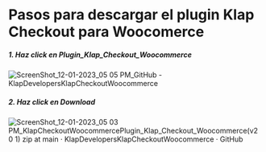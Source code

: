 # Pasos para descargar el plugin Klap Checkout para Woocomerce

##### 1. Haz click en Plugin_Klap_Checkout_Woocommerce
![ScreenShot_12-01-2023_05 05 PM_GitHub - KlapDevelopersKlapCheckoutWoocommerce](https://user-images.githubusercontent.com/41346813/212171620-e0197ec9-85e5-41e0-8d74-c935cc8f22a7.png)


##### 2. Haz click en Download
![ScreenShot_12-01-2023_05 03 PM_KlapCheckoutWoocommercePlugin_Klap_Checkout_Woocommerce(v2 0 1) zip at main · KlapDevelopersKlapCheckoutWoocommerce · GitHub](https://user-images.githubusercontent.com/41346813/212171587-767630d9-5ec7-47f3-ab44-5059ea63ea48.png)

